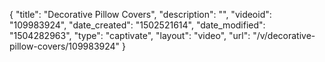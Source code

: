{
    "title": "Decorative Pillow Covers",
    "description": "",
    "videoid": "109983924",
    "date_created": "1502521614",
    "date_modified": "1504282963",
    "type": "captivate",
    "layout": "video",
    "url": "\/v\/decorative-pillow-covers\/109983924"
}